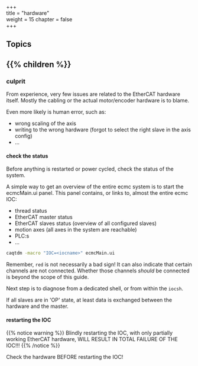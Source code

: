 +++  
title = "hardware"   
weight = 15
chapter = false  
+++  

## Topics
{{% children %}}
---

### culprit

From experience, very few issues are related to the EtherCAT hardware itself.
Mostly the cabling or the actual motor/encoder hardware is to blame.

Even more likely is human error, such as:
* wrong scaling of the axis
* writing to the wrong hardware (forgot to select the right slave in the axis config)
* ...

#### check the status
Before anything is restarted or power cycled, check the status of the system.

A simple way to get an overview of the entire ecmc system is to start the ecmcMain.ui panel. This panel contains, or links to, almost the entire ecmc IOC:
* thread status
* EtherCAT master status 
* EtherCAT slaves status (overview of all configured slaves)
* motion axes (all axes in the system are reachable)
* PLC:s
* ...

```bash
caqtdm -macro "IOC=<iocname>" ecmcMain.ui
```

Remember, `red` is not necessarily a bad sign!
It can also indicate that certain channels are not connected.
Whether those channels _should_ be connected is beyond the scope of this guide.

Next step is to diagnose from a dedicated shell, or from within the `iocsh`.

If all slaves are in 'OP' state, at least data is exchanged between the hardware and the master. 

#### restarting the IOC
{{% notice warning %}}
Blindly restarting the IOC, with only partially working EtherCAT hardware, WILL RESULT IN TOTAL FAILURE OF THE IOC!!!
{{% /notice %}}

Check the hardware BEFORE restarting the IOC!
